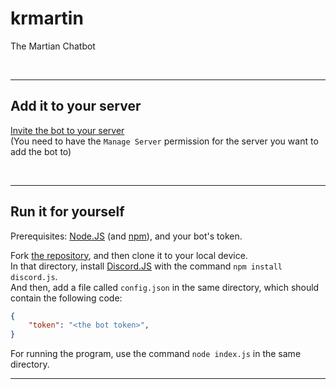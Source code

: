 # krmartin

The Martian Chatbot

<br>

---


## Add it to your server

[Invite the bot to your server](https://discord.com/api/oauth2/authorize?client_id=781478364002385920&permissions=2048&scope=bot) <br>
(You need to have the `Manage Server` permission for the server you want to add the bot to)

<br>

---

## Run it for yourself

Prerequisites: [Node.JS](https://nodejs.org/en/) (and [npm](https://www.npmjs.com/)), and your bot's token.

Fork [the repository](https://github.com/aaryarajoju/AR50), and then clone it to your local device. <br>
In that directory, install [Discord.JS](https://discord.js.org/#/) with the command `npm install discord.js`. <br>
And then, add a file called `config.json` in the same directory, which should contain the following code:

````json
{
    "token": "<the bot token>",
}
````

For running the program, use the command `node index.js` in the same directory.

---
